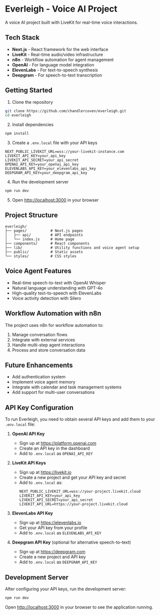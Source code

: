 # Everleigh - Voice AI Project

A voice AI project built with LiveKit for real-time voice interactions.

## Tech Stack

- **Next.js** - React framework for the web interface
- **LiveKit** - Real-time audio/video infrastructure
- **n8n** - Workflow automation for agent management
- **OpenAI** - For language model integration
- **ElevenLabs** - For text-to-speech synthesis
- **Deepgram** - For speech-to-text transcription

## Getting Started

1. Clone the repository
```bash
git clone https://github.com/chandlercoven/everleigh.git
cd everleigh
```

2. Install dependencies
```bash
npm install
```

3. Create a `.env.local` file with your API keys
```
NEXT_PUBLIC_LIVEKIT_URL=wss://your-livekit-instance.com
LIVEKIT_API_KEY=your_api_key
LIVEKIT_API_SECRET=your_api_secret
OPENAI_API_KEY=your_openai_api_key
ELEVENLABS_API_KEY=your_elevenlabs_api_key
DEEPGRAM_API_KEY=your_deepgram_api_key
```

4. Run the development server
```bash
npm run dev
```

5. Open [http://localhost:3000](http://localhost:3000) in your browser

## Project Structure

```
everleigh/
├── pages/           # Next.js pages
│   ├── api/         # API endpoints
│   └── index.js     # Home page
├── components/      # React components
├── lib/             # Utility functions and voice agent setup
├── public/          # Static assets
└── styles/          # CSS styles
```

## Voice Agent Features

- Real-time speech-to-text with OpenAI Whisper
- Natural language understanding with GPT-4o
- High-quality text-to-speech with ElevenLabs
- Voice activity detection with Silero

## Workflow Automation with n8n

The project uses n8n for workflow automation to:
1. Manage conversation flows
2. Integrate with external services
3. Handle multi-step agent interactions
4. Process and store conversation data

## Future Enhancements

- Add authentication system
- Implement voice agent memory
- Integrate with calendar and task management systems
- Add support for multi-user conversations

## API Key Configuration

To run Everleigh, you need to obtain several API keys and add them to your `.env.local` file:

1. **OpenAI API Key**
   - Sign up at https://platform.openai.com
   - Create an API key in the dashboard
   - Add to `.env.local` as `OPENAI_API_KEY`

2. **LiveKit API Keys**
   - Sign up at https://livekit.io
   - Create a new project and get your API key and secret
   - Add to `.env.local` as:
     ```
     NEXT_PUBLIC_LIVEKIT_URL=wss://your-project.livekit.cloud
     LIVEKIT_API_KEY=your_api_key
     LIVEKIT_API_SECRET=your_api_secret
     LIVEKIT_API_URL=https://your-project.livekit.cloud
     ```

3. **ElevenLabs API Key**
   - Sign up at https://elevenlabs.io
   - Get your API key from your profile
   - Add to `.env.local` as `ELEVENLABS_API_KEY`

4. **Deepgram API Key** (optional for alternative speech-to-text)
   - Sign up at https://deepgram.com
   - Create a new project and API key
   - Add to `.env.local` as `DEEPGRAM_API_KEY`

## Development Server

After configuring your API keys, run the development server:

```bash
npm run dev
```

Open [http://localhost:3000](http://localhost:3000) in your browser to see the application running. 